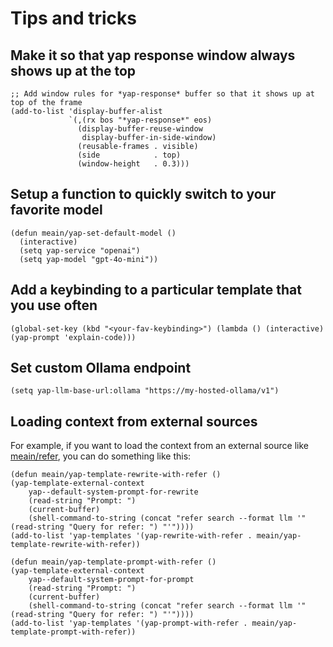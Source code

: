 # Tips and tricks

## Make it so that yap response window always shows up at the top

``` emacs-lisp
;; Add window rules for *yap-response* buffer so that it shows up at top of the frame
(add-to-list 'display-buffer-alist
             `(,(rx bos "*yap-response*" eos)
               (display-buffer-reuse-window
                display-buffer-in-side-window)
               (reusable-frames . visible)
               (side            . top)
               (window-height   . 0.3)))
```

## Setup a function to quickly switch to your favorite model

``` emacs-lisp
(defun meain/yap-set-default-model ()
  (interactive)
  (setq yap-service "openai")
  (setq yap-model "gpt-4o-mini"))
```

## Add a keybinding to a particular template that you use often

``` emacs-lisp
(global-set-key (kbd "<your-fav-keybinding>") (lambda () (interactive) (yap-prompt 'explain-code)))
```

## Set custom Ollama endpoint

``` emacs-lisp
(setq yap-llm-base-url:ollama "https://my-hosted-ollama/v1")
```

## Loading context from external sources

For example, if you want to load the context from an external source
like [meain/refer](https://github.com/meain/refer), you can do
something like this:

``` emacs-lisp
(defun meain/yap-template-rewrite-with-refer ()
(yap-template-external-context
    yap--default-system-prompt-for-rewrite
    (read-string "Prompt: ")
    (current-buffer)
    (shell-command-to-string (concat "refer search --format llm '" (read-string "Query for refer: ") "'"))))
(add-to-list 'yap-templates '(yap-rewrite-with-refer . meain/yap-template-rewrite-with-refer))

(defun meain/yap-template-prompt-with-refer ()
(yap-template-external-context
    yap--default-system-prompt-for-prompt
    (read-string "Prompt: ")
    (current-buffer)
    (shell-command-to-string (concat "refer search --format llm '" (read-string "Query for refer: ") "'"))))
(add-to-list 'yap-templates '(yap-prompt-with-refer . meain/yap-template-prompt-with-refer))
```